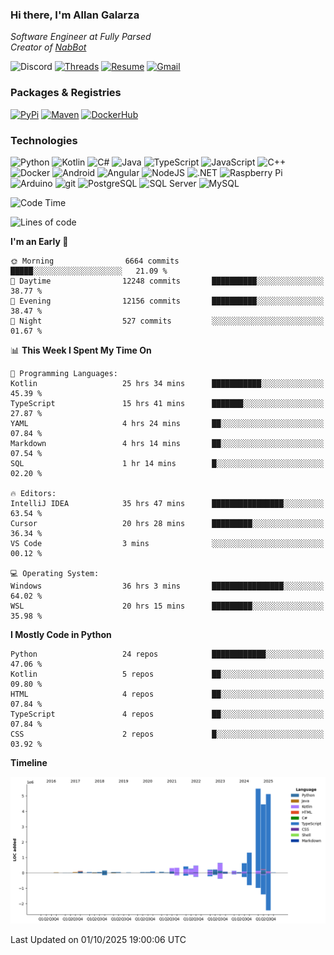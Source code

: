 ### Hi there, I'm Allan Galarza
*Software Engineer at Fully Parsed*  
*Creator of [NabBot](https://nabbot.xyz)*

![Discord](https://img.shields.io/badge/galarzaa-5865F2?logo=discord&style=flat-square&logoColor=white)
[![Threads](https://img.shields.io/badge/galarzaa-000000?logo=threads&style=flat-square&logoColor=white)](https://www.threads.com/@galarzaa90)
[![Resume](https://img.shields.io/badge/Resume-000000?logo=github&style=flat-square&logoColor=white)](https://galarzaa90.github.io)
[![Gmail](https://img.shields.io/badge/Email-D14836?logo=gmail&style=flat-square&logoColor=white)](mailto:allan.galarza@gmail.com)

### Packages & Registries
[![PyPi](https://img.shields.io/badge/PyPi-3775A9?logo=pypi&style=flat-square&logoColor=white)](https://pypi.org/user/Galarzaa90/)
[![Maven](https://img.shields.io/badge/Maven-C71A36?logo=apache-maven&style=flat-square&logoColor=white)](https://central.sonatype.com/namespace/com.galarzaa)
[![DockerHub](https://img.shields.io/badge/DockerHub-2496ED?style=flat-square&logo=docker&logoColor=white)]([Docker-2496ED](https://hub.docker.com/u/galarzaa90))

### Technologies
![Python](https://img.shields.io/badge/Python-4B8BBE?style=flat-square&logo=python&logoColor=white)
![Kotlin](https://img.shields.io/badge/Kotlin-7F52FF?logo=kotlin&style=flat-square&logoColor=white)
![C#](https://img.shields.io/badge/C%23-690081?style=flat-square&logo=c-sharp&logoColor=white)
![Java](https://img.shields.io/badge/Java-007396?style=flat-square&logo=openjdk)
![TypeScript](https://img.shields.io/badge/TypeScript-3178C6?style=flat-square&logo=typescript&logoColor=white)
![JavaScript](https://img.shields.io/badge/JavaScript-F7DF1E?style=flat-square&logo=javascript&logoColor=white)
![C++](https://img.shields.io/badge/C%2B%2B-0180CD?style=flat-square&logo=c%2B%2B)
![Docker](https://img.shields.io/badge/Docker-2496ED?style=flat-square&logo=docker&logoColor=white)
![Android](https://img.shields.io/badge/Android-3DDC84?style=flat-square&logo=android&logoColor=white)
![Angular](https://img.shields.io/badge/Angular-DD0031?style=flat-square&logo=angular)
![NodeJS](https://img.shields.io/badge/NodeJS-3C873A?style=flat-square&logo=node.js&logoColor=white)
![.NET](https://img.shields.io/badge/.NET-690081?style=flat-square&logo=.net)
![Raspberry Pi](https://img.shields.io/badge/RaspberryPi-C41949?style=flat-square&logo=raspberry-pi)
![Arduino](https://img.shields.io/badge/Arduino-00979D?style=flat-square&logo=arduino&logoColor=white)
![git](https://img.shields.io/badge/git-F05133?style=flat-square&logo=git&logoColor=white)
![PostgreSQL](https://img.shields.io/badge/PostgreSQL-4169E1?style=flat-square&logo=postgresql&logoColor=white)
![SQL Server](https://img.shields.io/badge/SQL_Server-E02E28?style=flat-square&logo=microsoft-sql-server)
![MySQL](https://img.shields.io/badge/MySQL-00758F?style=flat-square&logo=mysql&logoColor=white)


<!--START_SECTION:waka-->
![Code Time](http://img.shields.io/badge/Code%20Time-12%2C832%20hrs%2016%20mins-blue)

![Lines of code](https://img.shields.io/badge/From%20Hello%20World%20I%27ve%20Written-20.8%20million%20lines%20of%20code-blue)

**I'm an Early 🐤** 

```text
🌞 Morning                6664 commits        █████░░░░░░░░░░░░░░░░░░░░   21.09 % 
🌆 Daytime                12248 commits       ██████████░░░░░░░░░░░░░░░   38.77 % 
🌃 Evening                12156 commits       ██████████░░░░░░░░░░░░░░░   38.47 % 
🌙 Night                  527 commits         ░░░░░░░░░░░░░░░░░░░░░░░░░   01.67 % 
```


📊 **This Week I Spent My Time On** 

```text
💬 Programming Languages: 
Kotlin                   25 hrs 34 mins      ███████████░░░░░░░░░░░░░░   45.39 % 
TypeScript               15 hrs 41 mins      ███████░░░░░░░░░░░░░░░░░░   27.87 % 
YAML                     4 hrs 24 mins       ██░░░░░░░░░░░░░░░░░░░░░░░   07.84 % 
Markdown                 4 hrs 14 mins       ██░░░░░░░░░░░░░░░░░░░░░░░   07.54 % 
SQL                      1 hr 14 mins        █░░░░░░░░░░░░░░░░░░░░░░░░   02.20 % 

🔥 Editors: 
IntelliJ IDEA            35 hrs 47 mins      ████████████████░░░░░░░░░   63.54 % 
Cursor                   20 hrs 28 mins      █████████░░░░░░░░░░░░░░░░   36.34 % 
VS Code                  3 mins              ░░░░░░░░░░░░░░░░░░░░░░░░░   00.12 % 

💻 Operating System: 
Windows                  36 hrs 3 mins       ████████████████░░░░░░░░░   64.02 % 
WSL                      20 hrs 15 mins      █████████░░░░░░░░░░░░░░░░   35.98 % 
```

**I Mostly Code in Python** 

```text
Python                   24 repos            ████████████░░░░░░░░░░░░░   47.06 % 
Kotlin                   5 repos             ██░░░░░░░░░░░░░░░░░░░░░░░   09.80 % 
HTML                     4 repos             ██░░░░░░░░░░░░░░░░░░░░░░░   07.84 % 
TypeScript               4 repos             ██░░░░░░░░░░░░░░░░░░░░░░░   07.84 % 
CSS                      2 repos             █░░░░░░░░░░░░░░░░░░░░░░░░   03.92 % 
```



**Timeline**

![Lines of Code chart](https://raw.githubusercontent.com/Galarzaa90/Galarzaa90/main/assets/bar_graph.png)


 Last Updated on 01/10/2025 19:00:06 UTC
<!--END_SECTION:waka-->
